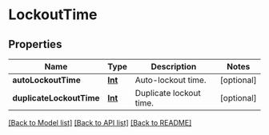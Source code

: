 # LockoutTime

## Properties
Name | Type | Description | Notes
------------ | ------------- | ------------- | -------------
**autoLockoutTime** | [**Int**](Int.md) | Auto-lockout time. | [optional] 
**duplicateLockoutTime** | [**Int**](Int.md) | Duplicate lockout time. | [optional] 

[[Back to Model list]](../README.md#documentation-for-models) [[Back to API list]](../README.md#documentation-for-api-endpoints) [[Back to README]](../README.md)


